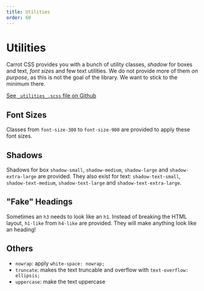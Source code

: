 ```yaml
---
title: Utilities
order: 60
---
```


# Utilities

Carrot CSS provides you with a bunch of utility classes, _shadow_ for boxes and text, _font sizes_ and few text utilities.
We do not provide more of them _on purpose_, as this is not the goal of the library. We want to stick to the minimum there.

[See `_utilities_.scss` file on Github](https://github.com/tomquinonero/carrot-css/blob/main/css/_utilities_.scss)

## Font Sizes

Classes from `font-size-300` to `font-size-900` are provided to apply these font sizes.

## Shadows

Shadows for box `shadow-small`, `shadow-medium`, `shadow-large` and `shadow-extra-large` are provided.
They also exist for text: `shadow-text-small`, `shadow-text-medium`, `shadow-text-large` and `shadow-text-extra-large`.

## "Fake" Headings

Sometimes an `h3` needs to look like an `h1`. Instead of breaking the HTML layout, `h1-like` from `h4-like` are provided.
They will make anything look like an heading!

## Others

- `nowrap`: apply `white-space: nowrap;`
- `truncate`: makes the text truncable and overflow with `text-overflow: ellipsis;`
- `uppercase`: make the text uppercase
